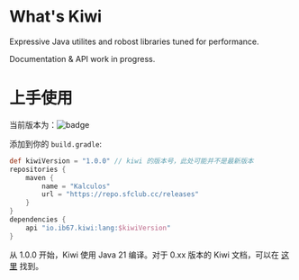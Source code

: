 # What's Kiwi

Expressive Java utilites and robost libraries tuned for performance.

Documentation & API work in progress.

# 上手使用

当前版本为：![badge](https://img.shields.io/github/v/release/kalculos/kiwi?style=flat-square)

添加到你的 `build.gradle`:

```groovy
def kiwiVersion = "1.0.0" // kiwi 的版本号，此处可能并不是最新版本
repositories {
    maven {
        name = "Kalculos"
        url = "https://repo.sfclub.cc/releases"
    }
}
dependencies {
    api "io.ib67.kiwi:lang:$kiwiVersion"
}
```

从 1.0.0 开始，Kiwi 使用 Java 21 编译。对于 0.xx 版本的 Kiwi 文档，可以在 [这里](https://github.com/kalculos/document/tree/11fb0e2015e3bbd50efa342d81960c8bc94acd2a) 找到。
